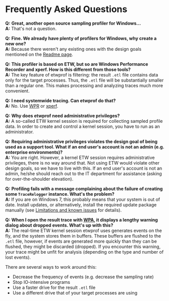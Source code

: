 Frequently Asked Questions
==========

__Q:__ __Great, another open source sampling profiler for Windows...__  
__A:__ That's not a question.

__Q:__ __Fine. We already have plenty of profilers for Windows, why create a new one?__  
__A:__ Because there weren't any existing ones with the design goals mentioned on the [Readme page](../README.md).

__Q:__ __This profiler is based on ETW, but so are Windows Performance Recorder and xperf. How is this different from those tools?__  
__A:__ The key feature of etwprof is filtering: the result `.etl` file contains data only for the target processes. Thus, the `.etl` file will be substantially smaller than a regular one. This makes processing and analyzing traces much more convenient.

__Q:__ __I need systemwide tracing. Can etwprof do that?__  
__A:__ No. Use [WPR](https://docs.microsoft.com/en-us/windows-hardware/test/wpt/windows-performance-recorder) or [xperf](https://docs.microsoft.com/en-us/previous-versions/windows/it-pro/windows-8.1-and-8/hh162920(v=win.10)).

__Q:__ __Why does etwprof need administrative privileges?__  
__A:__ A so-called ETW kernel session is required for collecting sampled profile data. In order to create and control a kernel session, you have to run as an administrator.

__Q:__ __Requiring administrative privileges violates the design goal of being used as a support tool. What if an end user's account is not an admin (e.g. enterprise environments)?__  
__A:__ You are right. However, a kernel ETW session requires administrative privileges, there is no way around that. Not using ETW would violate other design goals, so we have to live with this. If an end user's account is not an admin, he/she should reach out to the IT department for assistance (asking for over-the-shoulder elevation). 

__Q:__ __Profiling fails with a message complaining about the failure of creating some `TraceRelogger` instance. What's the problem?__  
__A:__ If you are on Windows 7, this probably means that your system is out of date. Install updates, or alternatively, install the required update package manually (see [Limitations and known issues](./Limitations_known_issues.md) for details).

__Q:__ __When I open the result trace with [WPA](https://docs.microsoft.com/en-us/windows-hardware/test/wpt/windows-performance-analyzer), it displays a lengthy warning dialog about dropped events. What's up with this?__  
__A:__ The real-time ETW kernel session etwprof uses generates events on the fly, and the system stores them in buffers. These buffers are flushed to the `.etl` file, however, if events are generated more quickly than they can be flushed, they might be discarded (dropped). If you encounter this warning, your trace might be unfit for analysis (depending on the type and number of lost events).

There are several ways to work around this:
* Decrease the frequency of events (e.g. decrease the sampling rate)
* Stop IO-intensive programs
* Use a faster drive for the result `.etl` file
* Use a different drive that of your target processes are using